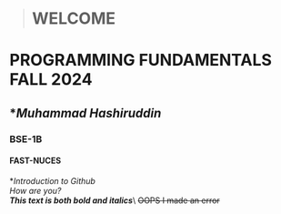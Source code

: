 > # WELCOME
# PROGRAMMING FUNDAMENTALS FALL 2024
## ****Muhammad Hashiruddin***
### BSE-1B
#### FAST-NUCES


**Introduction to Github*\
*How are you?*\
 ***This text is both bold and italics***\ 
~~OOPS I made an error~~
